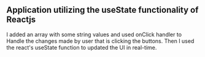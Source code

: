 ## Application utilizing the useState functionality of Reactjs

I added an array with some string values and used onClick handler to Handle the changes made by user that is clicking the buttons.
Then I used the react's useState function to updated the UI in real-time.